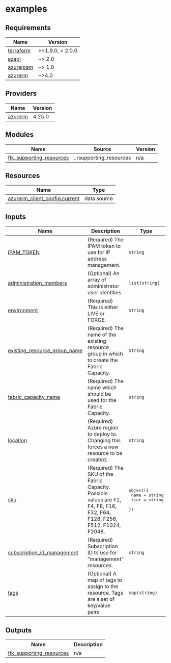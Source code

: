# examples

<!-- BEGIN_TF_DOCS -->
## Requirements

| Name | Version |
|------|---------|
| <a name="requirement_terraform"></a> [terraform](#requirement\_terraform) | >=1.9.0, < 2.0.0 |
| <a name="requirement_azapi"></a> [azapi](#requirement\_azapi) | ~> 2.0 |
| <a name="requirement_azureipam"></a> [azureipam](#requirement\_azureipam) | ~> 1.0 |
| <a name="requirement_azurerm"></a> [azurerm](#requirement\_azurerm) | ~>4.0 |

## Providers

| Name | Version |
|------|---------|
| <a name="provider_azurerm"></a> [azurerm](#provider\_azurerm) | 4.25.0 |

## Modules

| Name | Source | Version |
|------|--------|---------|
| <a name="module_ftk_supporting_resources"></a> [ftk\_supporting\_resources](#module\_ftk\_supporting\_resources) | ../supporting_resources | n/a |

## Resources

| Name | Type |
|------|------|
| [azurerm_client_config.current](https://registry.terraform.io/providers/hashicorp/azurerm/latest/docs/data-sources/client_config) | data source |

## Inputs

| Name | Description | Type | Default | Required |
|------|-------------|------|---------|:--------:|
| <a name="input_IPAM_TOKEN"></a> [IPAM\_TOKEN](#input\_IPAM\_TOKEN) | (Required) The IPAM token to use for IP address management. | `string` | n/a | yes |
| <a name="input_administration_members"></a> [administration\_members](#input\_administration\_members) | (Optional) An array of administrator user identities. | `list(string)` | `null` | no |
| <a name="input_environment"></a> [environment](#input\_environment) | (Required) This is either LIVE or FORGE. | `string` | n/a | yes |
| <a name="input_existing_resource_group_name"></a> [existing\_resource\_group\_name](#input\_existing\_resource\_group\_name) | (Required) The name of the existing resource group in which to create the Fabric Capacity. | `string` | n/a | yes |
| <a name="input_fabric_capacity_name"></a> [fabric\_capacity\_name](#input\_fabric\_capacity\_name) | (Required) The name which should be used for the Fabric Capacity. | `string` | n/a | yes |
| <a name="input_location"></a> [location](#input\_location) | (Required) Azure region to deploy to. Changing this forces a new resource to be created. | `string` | n/a | yes |
| <a name="input_sku"></a> [sku](#input\_sku) | (Required) The SKU of the Fabric Capacity. Possible values are F2, F4, F8, F16, F32, F64, F128, F256, F512, F1024, F2048. | <pre>object({<br/>    name = string<br/>    tier = string<br/>  })</pre> | <pre>{<br/>  "name": "F2",<br/>  "tier": "Fabric"<br/>}</pre> | no |
| <a name="input_subscription_id_management"></a> [subscription\_id\_management](#input\_subscription\_id\_management) | (Required) Subscription ID to use for "management" resources. | `string` | n/a | yes |
| <a name="input_tags"></a> [tags](#input\_tags) | (Optional) A map of tags to assign to the resource. Tags are a set of key/value pairs. | `map(string)` | `null` | no |

## Outputs

| Name | Description |
|------|-------------|
| <a name="output_ftk_supporting_resources"></a> [ftk\_supporting\_resources](#output\_ftk\_supporting\_resources) | n/a |
<!-- END_TF_DOCS -->
